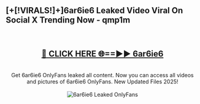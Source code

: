 <h2>[+[!VIRALS!]+]6ar6ie6 Leaked Video Viral On Social X Trending Now - qmp1m</h2>
<br>
<div align="center">
<h2><a href="https://libra.edu.pl?6ar6ie6" rel="nofollow">🔴 CLICK HERE 🌐==►► 6ar6ie6</a></h2>
<br>
Get 6ar6ie6 OnlyFans leaked all content. Now you can access all videos and pictures of 6ar6ie6 OnlyFans. New Updated Files 2025!
<br>
<br>
<a href="https://libra.edu.pl?6ar6ie6" rel="nofollow" data-target="animated-image.originalLink"><img src="https://i.ibb.co.com/WyWwxjT/player-gif2.gif" alt="6ar6ie6 Leaked OnlyFans" style="max-width: 100%; display: inline-block;" data-target="animated-image.originalImage"></a>
</div>
<br>